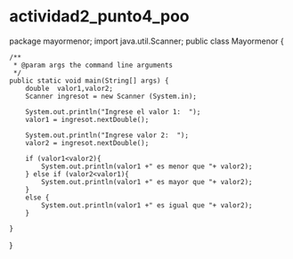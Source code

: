 # actividad2_punto4_poo
package mayormenor;
import java.util.Scanner;
public class Mayormenor {

    /**
     * @param args the command line arguments
     */
    public static void main(String[] args) {
        double  valor1,valor2;
        Scanner ingresot = new Scanner (System.in);
        
        System.out.println("Ingrese el valor 1:  ");
        valor1 = ingresot.nextDouble();
        
        System.out.println("Ingrese valor 2:  ");
        valor2 = ingresot.nextDouble();
        
        if (valor1<valor2){
            System.out.println(valor1 +" es menor que "+ valor2);
        } else if (valor2<valor1){
            System.out.println(valor1 +" es mayor que "+ valor2);
        }
        else {
            System.out.println(valor1 +" es igual que "+ valor2);
        }
        
    }
    
}
